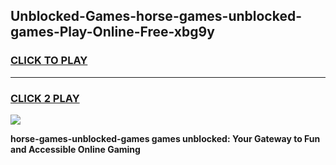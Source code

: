 
## Unblocked-Games-horse-games-unblocked-games-Play-Online-Free-xbg9y
<h3>
<a href="https://premium76.site?title=horse-games-unblocked-games&ref=26A">CLICK TO PLAY</a></h3>
<hr>

<h3>
<a href="https://premium76.site?title=horse-games-unblocked-games&ref=26A">CLICK 2 PLAY</a>
  
</h3>

<a href="https://premium76.site?title=horse-games-unblocked-games&ref=26A"><img src="https://clearcache.store/games.png"></a>


**horse-games-unblocked-games games unblocked: Your Gateway to Fun and Accessible Online Gaming**
